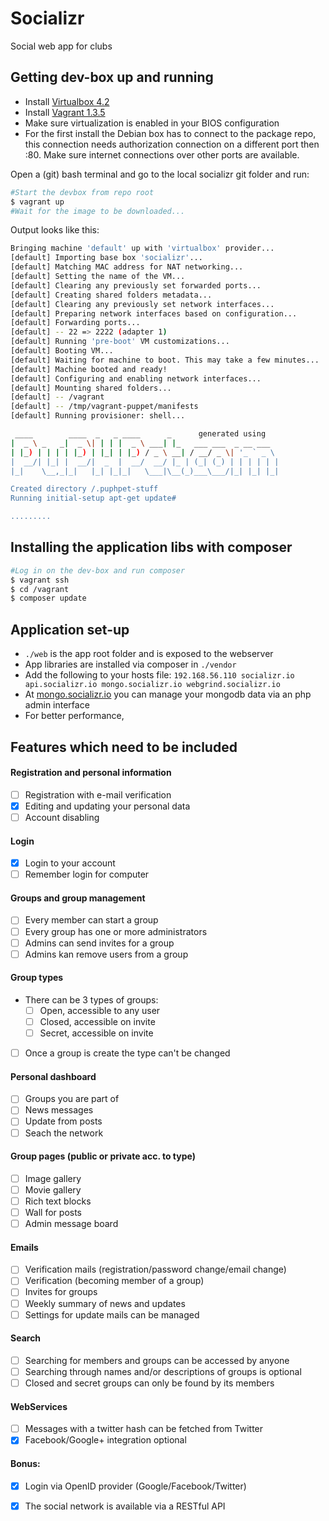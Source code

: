 Socializr
=========

Social web app for clubs

Getting dev-box up and running
------------------------------

* Install [Virtualbox 4.2](https://www.virtualbox.org/wiki/Download_Old_Builds_4_2)
* Install [Vagrant 1.3.5](http://downloads.vagrantup.com/tags/v1.3.5)
* Make sure virtualization is enabled in your BIOS configuration
* For the first install the Debian box has to connect to the package repo, this connection needs authorization connection on a different port then :80. Make sure internet connections over other ports are available.

Open a (git) bash terminal and go to the local socializr git folder and run:

```bash
#Start the devbox from repo root
$ vagrant up
#Wait for the image to be downloaded...
```

Output looks like this:
```bash
Bringing machine 'default' up with 'virtualbox' provider...
[default] Importing base box 'socializr'...
[default] Matching MAC address for NAT networking...
[default] Setting the name of the VM...
[default] Clearing any previously set forwarded ports...
[default] Creating shared folders metadata...
[default] Clearing any previously set network interfaces...
[default] Preparing network interfaces based on configuration...
[default] Forwarding ports...
[default] -- 22 => 2222 (adapter 1)
[default] Running 'pre-boot' VM customizations...
[default] Booting VM...
[default] Waiting for machine to boot. This may take a few minutes...
[default] Machine booted and ready!
[default] Configuring and enabling network interfaces...
[default] Mounting shared folders...
[default] -- /vagrant
[default] -- /tmp/vagrant-puppet/manifests
[default] Running provisioner: shell...

 ____        ____  _   _ ____      _      generated using
|  _ \ _   _|  _ \| | | |  _ \ ___| |_   ___ ___  _ __ ___
| |_) | | | | |_) | |_| | |_) / _ \ __| / __/ _ \| '_ ` _ \
|  __/| |_| |  __/|  _  |  __/  __/ |_ | (_| (_) | | | | | |
|_|    \__,_|_|   |_| |_|_|   \___|\__(_)___\___/|_| |_| |_|

Created directory /.puphpet-stuff
Running initial-setup apt-get update#

.........
```

Installing the application libs with composer
---------------------------------------------

```bash
#Log in on the dev-box and run composer
$ vagrant ssh
$ cd /vagrant
$ composer update
```

Application set-up
------------------

* ```./web``` is the app root folder and is exposed to the webserver
* App libraries are installed via composer in ```./vendor```
* Add the following to your hosts file: ```192.168.56.110 socializr.io api.socializr.io mongo.socializr.io webgrind.socializr.io```
* At [mongo.socializr.io](http://mongo.socializr.io) you can manage your mongodb data via an php admin interface
* For better performance,

Features which need to be included
----------------------------------

#### Registration and personal information ####
- [ ] Registration with e-mail verification
- [x] Editing and updating your personal data
- [ ] Account disabling

#### Login ####
- [x] Login to your account
- [ ] Remember login for computer

#### Groups and group management ####
- [ ] Every member can start a group
- [ ] Every group has one or more administrators
- [ ] Admins can send invites for a group
- [ ] Admins kan remove users from a group

#### Group types ####
- There can be 3 types of groups:
    - [ ] Open, accessible to any user
    - [ ] Closed, accessible on invite
    - [ ] Secret, accessible on invite
- [ ] Once a group is create the type can't be changed

#### Personal dashboard ####
- [ ] Groups you are part of
- [ ] News messages
- [ ] Update from posts
- [ ] Seach the network

#### Group pages (public or private acc. to type) ####
- [ ] Image gallery
- [ ] Movie gallery
- [ ] Rich text blocks
- [ ] Wall for posts
- [ ] Admin message board

#### Emails ####
- [ ] Verification mails (registration/password change/email change)
- [ ] Verification (becoming member of a group)
- [ ] Invites for groups
- [ ] Weekly summary of news and updates
- [ ] Settings for update mails can be managed

#### Search ####
- [ ] Searching for members and groups can be accessed by anyone
- [ ] Searching through names and/or descriptions of groups is optional
- [ ] Closed and secret groups can only be found by its members

#### WebServices ####
- [ ] Messages with a twitter hash can be fetched from Twitter
- [x] Facebook/Google+ integration optional

#### Bonus: ####
- [x] Login via OpenID provider (Google/Facebook/Twitter)
- [x] The social network is available via a RESTful API



